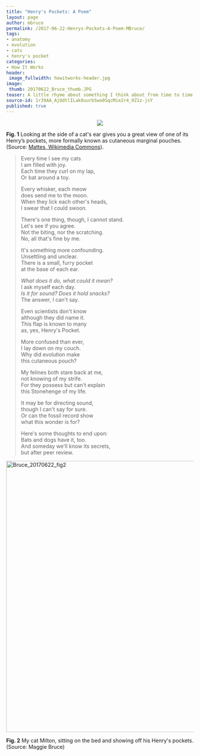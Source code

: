 ```yaml
---
title: "Henry's Pockets: A Poem"
layout: page
author: mbruce
permalink: /2017-06-22-Henrys-Pockets-A-Poem-MBruce/
tags:
- anatomy
- evolution
- cats
- henry's pocket
categories:
- How It Works
header:
 image_fullwidth: howitworks-header.jpg
image:
 thumb: 20170622_Bruce_thumb.JPG
teaser: A little rhyme about something I think about from time to time.
source-id: 1r39AA_AjOdtlILak8uurbSwo0SqcMie2r4_0Z1z-jsY
published: true
---
```


<div style="text-align:center"><img src ="https://upload.wikimedia.org/wikipedia/commons/4/4f/Katzenohr_seitlich.JPG"/></div>

**Fig. 1** Looking at the side of a cat's ear gives you a great view of one of its Henry’s pockets, more formally known as cutaneous marginal pouches. (Source: [Mattes, Wikimedia Commons](https://en.wikipedia.org/wiki/Henry%27s_pocket)). 

> Every time I see my cats  
> I am filled with joy.  
> Each time they curl on my lap,  
> Or bat around a toy.  
>
> Every whisker, each meow  
> does send me to the moon.  
> When they lick each other's heads,  
> I swear that I could swoon.
>
> There's one thing, though, I cannot stand.  
> Let's see if you agree.  
> Not the biting, nor the scratching.  
> No, all that's fine by me.
>
> It's something more confounding.  
> Unsettling and unclear.  
> There is a small, furry pocket  
> at the base of each ear.
>
> *What does it do, what could it mean?*  
> I ask myself each day.  
> *Is it for sound? Does it hold snacks?*  
> The answer, I can't say.
>
> Even scientists don't know  
> although they did name it.  
> This flap is known to many  
> as, yes, Henry's Pocket.
>
> More confused than ever,  
> I lay down on my couch.  
> Why did evolution make  
> this cutaneous pouch?
>
> My felines both stare back at me,  
> not knowing of my strife.  
> For they possess but can't explain  
> this Stonehenge of my life. 
>
> It may be for directing sound,  
> though I can't say for sure.  
> Or can the fossil record show  
> what this wonder is for?
>
> Here's some thoughts to end upon:  
> Bats and dogs have it, too.  
> And someday we'll know its secrets,  
> but after peer review.


<a data-flickr-embed="true"  href="https://www.flickr.com/photos/139839751@N06/35314954281/in/dateposted-friend/" title="Bruce_20170622_fig2"><img src="https://c1.staticflickr.com/5/4254/35314954281_4939c92306_b.jpg" width="544" height="728" alt="Bruce_20170622_fig2"></a><script async src="//embedr.flickr.com/assets/client-code.js" charset="utf-8"></script>

**Fig. 2** My cat Milton, sitting on the bed and showing off his Henry's pockets. (Source: Maggie Bruce)

